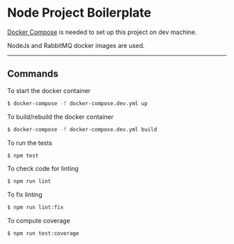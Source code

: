 # Node Project Boilerplate

[Docker Compose](https://docs.docker.com/compose/install/) is needed to set up this project on
dev machine.

NodeJs and RabbitMQ docker images are used.

----
## Commands

To start the docker container
```sh
$ docker-compose -f docker-compose.dev.yml up
```

To build/rebuild the docker container
```sh
$ docker-compose -f docker-compose.dev.yml build
```

To run the tests
```sh
$ npm test
```
To check code for linting
```sh
$ npm run lint
```
To fix linting
```sh
$ npm run lint:fix
```
To compute coverage
```sh
$ npm run test:coverage
```
